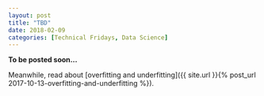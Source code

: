 ```yaml
---
layout: post
title: "TBD"
date: 2018-02-09
categories: [Technical Fridays, Data Science]
---
```


**To be posted soon...**

Meanwhile, read about [overfitting and underfitting]({{ site.url }}{% post_url 2017-10-13-overfitting-and-underfitting %}).

